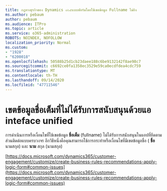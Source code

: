 ```yaml
---
title: กฎทางธุรกิจของ Dynamics ๓๖๕แบบฟอร์มโดยใช้เขตข้อมูล Fullname ไม่ยิง
ms.author: pebaum
author: pebaum
ms.audience: ITPro
ms.topic: article
ms.service: o365-administration
ROBOTS: NOINDEX, NOFOLLOW
localization_priority: Normal
ms.custom:
- "1928"
- "6200018"
ms.openlocfilehash: 50588b25d1cb23daee188c6be9132142f8ae98c7
ms.sourcegitcommit: c6692ce0fa1358ec3529e59ca0ecdfdea4cdc759
ms.translationtype: MT
ms.contentlocale: th-TH
ms.lasthandoff: 09/14/2020
ms.locfileid: "47711546"
---
```

# <a name="full-name-field-not-supported-with-unified-inteface-apps"></a>เขตข้อมูลชื่อเต็มที่ไม่ได้รับการสนับสนุนด้วยแอ inteface unified

การดำเนินการหรือเงื่อนไขที่ใช้เขตข้อมูล **ชื่อเต็ม** (fullname) ไม่ได้รับการสนับสนุนในแอปที่ยึดตามส่วนติดต่อแบบครบวงจร อีกวิธีหนึ่งคือคุณสามารถใช้การกระทำหรือเงื่อนไขที่มีเขตข้อมูลชื่อ ( **ชื่อ** นามสกุล) และ **นาม** สกุล (นามสกุล)

[https://docs.microsoft.com/dynamics365/customer-engagement/customize/create-business-rules-recommendations-apply-logic-form#common-issues](https://docs.microsoft.com/dynamics365/customer-engagement/customize/create-business-rules-recommendations-apply-logic-form#common-issues)
